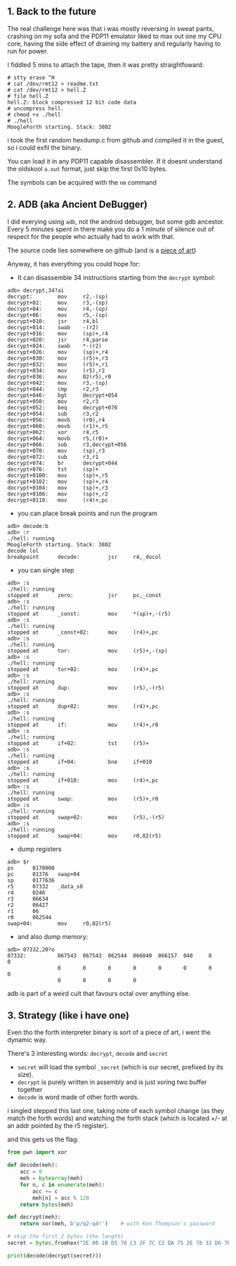 ## 1. Back to the future

The real challenge here was that i was mostly reversing in sweat pants, crashing on my sofa and the PDP11 emulator liked to max out one my CPU core, having the side effect of draining my battery and regularly having to run for power.

I fiddled 5 mins to attach the tape, then it was pretty straightfoward:

```
# stty erase ^H
# cat /dev/rmt12 > readme.txt
# cat /dev/rmt12 > hell.Z
# file hell.Z
hell.Z: block compressed 12 bit code data
# uncompress hell.
# chmod +x ./hell
# ./hell
MoogleForth starting. Stack: 3802
```

i took the first random hexdump.c from github and compiled it in the guest, so i could exfil the binary.

You can load it in any PDP11 capable disassembler. If it doesnt understand the oldskool `a.out` format, just skip the first 0x10 bytes.

The symbols can be acquired with the  `nm` command


## 2. ADB (aka Ancient DeBugger)

I did everying using `adb`, not the android debugger, but some gdb ancestor. Every 5 minutes spent in there make you do a 1 minute of silence out of respect for the people who actually had to work with that.

The source code lies somewhere on github (and is a [piece of art](https://github.com/RetroBSD/2.11BSD/blob/master/usr/bin/adb/command.c))

Anyway, it has everything you could hope for:

- It can disassemble 34 instructions starting from the `decrypt` symbol:

```
adb> decrypt,34?ai
decrypt:        mov     r2,-(sp)
decrypt+02:     mov     r3,-(sp)
decrypt+04:     mov     r4,-(sp)
decrypt+06:     mov     r5,-(sp)
decrypt+010:    jsr     r4,bl
decrypt+014:    swab    -(r2)
decrypt+016:    mov     (sp)+,r4
decrypt+020:    jsr     r4,parse
decrypt+024:    swab    *-(r2)
decrypt+026:    mov     (sp)+,r4
decrypt+030:    mov     (r5)+,r3
decrypt+032:    mov     (r5)+,r1
decrypt+034:    mov     (r5),r2
decrypt+036:    mov     02(r5),r0
decrypt+042:    mov     r3,-(sp)
decrypt+044:    cmp     r2,r3
decrypt+046:    bgt     decrypt+054
decrypt+050:    mov     r2,r3
decrypt+052:    beq     decrypt+076
decrypt+054:    sub     r3,r2
decrypt+056:    movb    (r0),r4
decrypt+060:    movb    (r1)+,r5
decrypt+062:    xor     r4,r5
decrypt+064:    movb    r5,(r0)+
decrypt+066:    sob     r3,decrypt+056
decrypt+070:    mov     (sp),r3
decrypt+072:    sub     r3,r1
decrypt+074:    br      decrypt+044
decrypt+076:    tst     (sp)+
decrypt+0100:   mov     (sp)+,r5
decrypt+0102:   mov     (sp)+,r4
decrypt+0104:   mov     (sp)+,r3
decrypt+0106:   mov     (sp)+,r2
decrypt+0110:   mov     (r4)+,pc
``` 

- you can place break points and run the program

```
adb> decode:b
adb> :r
./hell: running
MoogleForth starting. Stack: 3802
decode lol
breakpoint      decode:         jsr     r4,_docol
```

- you can single step
```
adb> :s
./hell: running
stopped at      zero:           jsr     pc,_const
adb> :s
./hell: running
stopped at      _const:         mov     *(sp)+,-(r5)
adb> :s
./hell: running
stopped at      _const+02:      mov     (r4)+,pc
adb> :s
./hell: running
stopped at      tor:            mov     (r5)+,-(sp)
adb> :s
./hell: running
stopped at      tor+02:         mov     (r4)+,pc
adb> :s
./hell: running
stopped at      dup:            mov     (r5),-(r5)
adb> :s
./hell: running
stopped at      dup+02:         mov     (r4)+,pc
adb> :s
./hell: running
stopped at      if:             mov     (r4)+,r0
adb> :s
./hell: running
stopped at      if+02:          tst     (r5)+
adb> :s
./hell: running
stopped at      if+04:          bne     if+010
adb> :s
./hell: running
stopped at      if+010:         mov     (r4)+,pc
adb> :s
./hell: running
stopped at      swap:           mov     (r5)+,r0
adb> :s
./hell: running
stopped at      swap+02:        mov     (r5),-(r5)
adb> :s
./hell: running
stopped at      swap+04:        mov     r0,02(r5)
``` 
- dump registers

```
adb> $r
ps      0170000
pc      01376   swap+04
sp      0177636
r5      07332   _data_s0
r4      0246
r3      06634
r2      06427
r1      06
r0      062544
swap+04:        mov     r0,02(r5)
```

- and also dump memory:

```
adb> 07332,20?o
07332:          067543  067543  062544  066040  066157  040     0       0
                0       0       0       0       0       0       0       0
                0       0       0       0
```

adb is part of a weird cult that favours octal over anything else.


## 3. Strategy (like i have one)

Even tho the forth interpreter binary is sort of a piece of art, i went the dynamic way.

There's 3 interesting words: `decrypt`, `decode` and `secret`

- `secret` will load the symbol `_secret` (which is our secret, prefixed by its size).
- `decrypt` is purely written in assembly and is just xoring two buffer together
- `decode` is word made of other forth words.

i singled stepped this last one, taking note of each symbol change (as they match the forth words) and watching the forth stack (which is located +/- at an addr pointed by the r5 register).

and this gets us the flag:
```python
from pwn import xor

def decode(meh):
    acc = 0
    meh = bytearray(meh)
    for n, c in enumerate(meh):
        acc += c
        meh[n] = acc % 128
    return bytes(meh)

def decrypt(meh):
    return xor(meh, b'p/q2-q4!')    # with Ken Thompson's password

# skip the first 2 bytes (the length)
secret = bytes.fromhex("2E 00 1B D5 78 C3 2F 7C C2 DA 75 2E 78 32 D6 7B D8 23 7D D9 8A 31 3D 86 CC 2C 81 2D 7C C4 D6 74 3F 27 82 F6 57 34 D8 60 C7 E9 32 D0 B1 07 21 8F 5A 0F")[2:]

print(decode(decrypt(secret)))
```

